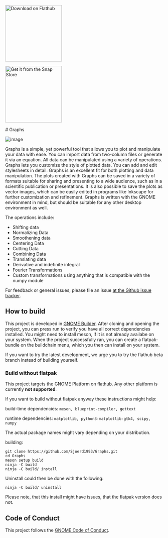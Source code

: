<a href='https://flathub.org/apps/details/se.sjoerd.Graphs'><img width='180' alt='Download on Flathub' src='https://flathub.org/assets/badges/flathub-badge-en.svg'/></a>
<p><a href="https://snapcraft.io/graphs">
  <img width='180' alt="Get it from the Snap Store" src="https://snapcraft.io/static/images/badges/en/snap-store-black.svg" />
</a>
</p>
# Graphs

![image](https://raw.githubusercontent.com/Sjoerd1993/Graphs/main/data/screenshots/sin_cos.png)


Graphs is a simple, yet powerful tool that allows you to plot and manipulate your data with ease. You can import data from two-column files or generate it via an equation. All data can be manipulated using a variety of operations.
Graphs lets you customize the style of plotted data. You can add and edit stylesheets in detail.
Graphs is an excellent fit for both plotting and data manipulation. The plots created with Graphs can be saved in a variety of formats suitable for sharing and presenting to a wide audience, such as in a scientific publication or presentations. It is also possible to save the plots as vector images, which can be easily edited in programs like Inkscape for further customization and refinement. Graphs is written with the GNOME environment in mind, but should be suitable for any other desktop environment as well.

The operations include:
  - Shifting data
  - Normalizing Data
  - Smoothening data
  - Centering Data
  - Cutting Data
  - Combining Data
  - Translating data
  - Derivative and indefinite integral
  - Fourier Transformations
  - Custom transformations using anything that is compatible with the numpy module
 
For feedback or general issues, please file an issue [at the Github issue tracker](https://github.com/SjoerdB93/Graphs/issues).

## How to build
This project is developed in [GNOME Builder](https://developer.gnome.org/documentation/introduction/builder.html). After cloning and opening the project, you can press run to verify you have all correct dependencies installed.
You might need to install meson, if it is not already availabe on your system.
When the project successfully ran, you can create a flatpak-bundle on the buildchain menu, which you then can install on your system.

If you want to try the latest development, we urge you to try the flathub beta branch instead of building yourself.

### Build without flatpak
This project targets the GNOME Platform on flathub. Any other platform is currently **not supported**.

If you want to build without flatpak anyway these instructions might help:

build-time dependencies: `meson, blueprint-compiler, gettext`

runtime dependencies: `matplotlib, python3-matplotlib-gtk4, scipy, numpy`

The actual package names might vary depending on your distribution.

building:
```
git clone https://github.com/Sjoerd1993/Graphs.git
cd Graphs
meson setup build
ninja -C build
ninja -C build/ install
```
Uninstall could then be done with the following:
```
ninja -C build/ uninstall
```

Please note, that this install might have issues, that the flatpak version does not.

## Code of Conduct
This project follows the [GNOME Code of Conduct](https://wiki.gnome.org/Foundation/CodeOfConduct).
